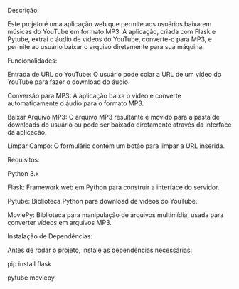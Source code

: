 Descrição:

Este projeto é uma aplicação web que permite aos usuários baixarem músicas do YouTube em formato MP3. A aplicação, criada com Flask e Pytube, extrai o áudio de vídeos do YouTube, converte-o para MP3, e permite ao usuário baixar o arquivo diretamente para sua máquina.


Funcionalidades:

Entrada de URL do YouTube: O usuário pode colar a URL de um vídeo do YouTube para fazer o download do áudio.

Conversão para MP3: A aplicação baixa o vídeo e converte automaticamente o áudio para o formato MP3.

Baixar Arquivo MP3: O arquivo MP3 resultante é movido para a pasta de downloads do usuário ou pode ser baixado diretamente através da interface da aplicação.

Limpar Campo: O formulário contém um botão para limpar a URL inserida.


Requisitos:

Python 3.x

Flask: Framework web em Python para construir a interface do servidor.

Pytube: Biblioteca Python para download de vídeos do YouTube.

MoviePy: Biblioteca para manipulação de arquivos multimídia, usada para converter vídeos em arquivos MP3.

Instalação de Dependências:

Antes de rodar o projeto, instale as dependências necessárias:

pip install flask 

pytube moviepy
